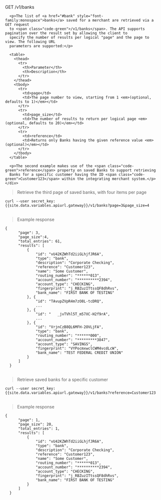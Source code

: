 <div class="method-area">
  <div class="method-copy">
    <div class="method-copy-padding">
      <p><span class="api-operation">GET</span> <span class="code-green">/v1/banks</span></p>

      <p>The list of <a href="#bank" style="font-family:monospace">banks</a> saved for a merchant are retrieved via a GET request
      to <span class="code-green">/v1/banks</span>. The API supports pagination over the result set by allowing the client to
      specify the number of results per logical "page" and the page to view. The following URL
      parameters are supported:</p>

      <table>
        <thead>
          <tr>
            <th>Parameter</th>
            <th>Description</th>
          </tr>
        </thead>
        <tbody>
          <tr>
            <td>page</td>
            <td>The page number to view, starting from 1 <em>(optional, defaults to 1)</em></td>
          </tr>
          <tr>
            <td>page_size</td>
            <td>The number of results to return per logical page <em>(optional, defaults to 20)</em></td>
          </tr>
          <tr>
            <td>reference</td>
            <td>Returns only Banks having the given reference value <em>(optional)</em></td>
          </tr>
        </tbody>
      </table>

      <p>The second example makes use of the <span class="code-green">reference</span> property on saved Banks to support retrieving
      Banks for a specific customer having the ID <span class="code-green">Customer123</span> within the integrating merchant system.</p>
    </div>
  </div>

  <blockquote>Retrieve the third page of saved banks, with four items per page</blockquote>

  <pre><code>curl --user secret_key: {{site.data.variables.apiurl.gateway}}/v1/banks?page=3&amp;page_size=4</code>
  </pre>

  <blockquote>Example response</blockquote>
  <pre><code>{
      "page": 3,
      "page_size":4,
      "total_entries": 61,
      "results": [
          {
              "id": "vU42KZWhTd2iiGLhjfJR6A",
              "type": "bank",
              "description": "Corporate Checking",
              "reference": "Customer123",
              "name": "Some Customer",
              "routing_number": "******013",
              "account_number": "**********2394",
              "account_type": "CHECKING",
              "fingerprint": "j_RBZuzITtssQF8dhRvs",
              "bank_name": "FIRST BANK OF TESTING"
          }, {
              "id": "TAvupZVpR4m7zO8L-tcDRQ",
              ...
          }, {
              "id": "	&#95;jvTVhl5T_m57XC-H2f9rA",
              ...
          }, {
              "id": "VrjnCzB8QL6MFH-2OVLjFA",
              "type": "bank",
              "routing_number": "******000",
              "account_number": "*********3847",
              "account_type": "SAVINGS",
              "fingerprint": "VYPocmxwclCWM4vcdLcW",
              "bank_name": "TEST FEDERAL CREDIT UNION"
          }
      ]
  }</code>
  </pre>

  <blockquote>Retrieve saved banks for a specific customer</blockquote>
  <pre><code>curl --user secret_key: {{site.data.variables.apiurl.gateway}}/v1/banks?reference=Customer123</code>
  </pre>

  <blockquote>Example response</blockquote>
  <pre><code>{
      "page": 1,
      "page_size": 20,
      "total_entries": 1,
      "results": [
          {
              "id": "vU42KZWhTd2iiGLhjfJR6A",
              "type": "bank",
              "description": "Corporate Checking",
              "reference": "Customer123",
              "name": "Some Customer",
              "routing_number": "******013",
              "account_number": "**********2394",
              "account_type": "CHECKING",
              "fingerprint": "j_RBZuzITtssQF8dhRvs",
              "bank_name": "FIRST BANK OF TESTING"
          }
      ]
  }</code>
  </pre>
</div>

